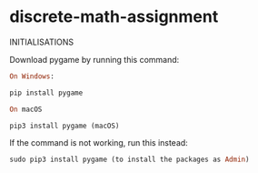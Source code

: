 # discrete-math-assignment

INITIALISATIONS

Download pygame by running this command:

```ruby
On Windows:

pip install pygame

```

```ruby
On macOS

pip3 install pygame (macOS)

```

If the command is not working, run this instead:

```ruby
sudo pip3 install pygame (to install the packages as Admin)
```
